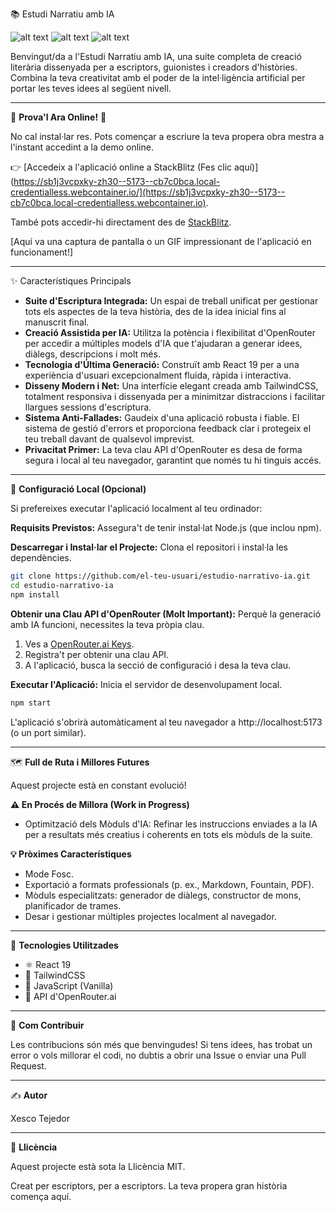 📚 Estudi Narratiu amb IA

![alt text](https://img.shields.io/badge/Llic%C3%A8ncia-MIT-green.svg)
![alt text](https://img.shields.io/badge/Estat-En%20Desenvolupament-blue.svg)
![alt text](https://img.shields.io/badge/Versi%C3%B3-1.0-yellow.svg)

Benvingut/da a l'Estudi Narratiu amb IA, una suite completa de creació literària dissenyada per a escriptors, guionistes i creadors d'històries. Combina la teva creativitat amb el poder de la intel·ligència artificial per portar les teves idees al següent nivell.

---

🚀 **Prova'l Ara Online!** 🚀

No cal instal·lar res. Pots començar a escriure la teva propera obra mestra a l'instant accedint a la demo online.

👉 [Accedeix a l'aplicació online a StackBlitz (Fes clic aquí)](https://sb1j3vcpxky-zh30--5173--cb7c0bca.local-credentialless.webcontainer.io/](https://sb1j3vcpxky-zh30--5173--cb7c0bca.local-credentialless.webcontainer.io).

També pots accedir-hi directament des de [StackBlitz](https://stackblitz.com/).

[Aquí va una captura de pantalla o un GIF impressionant de l'aplicació en funcionament!]

---

✨ Característiques Principals

- **Suite d'Escriptura Integrada:** Un espai de treball unificat per gestionar tots els aspectes de la teva història, des de la idea inicial fins al manuscrit final.
- **Creació Assistida per IA:** Utilitza la potència i flexibilitat d'OpenRouter per accedir a múltiples models d'IA que t'ajudaran a generar idees, diàlegs, descripcions i molt més.
- **Tecnologia d'Última Generació:** Construït amb React 19 per a una experiència d'usuari excepcionalment fluida, ràpida i interactiva.
- **Disseny Modern i Net:** Una interfície elegant creada amb TailwindCSS, totalment responsiva i dissenyada per a minimitzar distraccions i facilitar llargues sessions d'escriptura.
- **Sistema Anti-Fallades:** Gaudeix d'una aplicació robusta i fiable. El sistema de gestió d'errors et proporciona feedback clar i protegeix el teu treball davant de qualsevol imprevist.
- **Privacitat Primer:** La teva clau API d'OpenRouter es desa de forma segura i local al teu navegador, garantint que només tu hi tinguis accés.

---

🔧 **Configuració Local (Opcional)**

Si prefereixes executar l'aplicació localment al teu ordinador:

**Requisits Previstos:**
Assegura't de tenir instal·lat Node.js (que inclou npm).

**Descarregar i Instal·lar el Projecte:**
Clona el repositori i instal·la les dependències.

```bash
git clone https://github.com/el-teu-usuari/estudio-narrativo-ia.git
cd estudio-narrativo-ia
npm install
```

**Obtenir una Clau API d'OpenRouter (Molt Important):**
Perquè la generació amb IA funcioni, necessites la teva pròpia clau.

1. Ves a [OpenRouter.ai Keys](https://openrouter.ai/keys).
2. Registra't per obtenir una clau API.
3. A l'aplicació, busca la secció de configuració i desa la teva clau.

**Executar l'Aplicació:**
Inicia el servidor de desenvolupament local.

```bash
npm start
```

L'aplicació s'obrirà automàticament al teu navegador a http://localhost:5173 (o un port similar).

---

🗺️ **Full de Ruta i Millores Futures**

Aquest projecte està en constant evolució!

**⚠️ En Procés de Millora (Work in Progress)**

- Optimització dels Mòduls d'IA: Refinar les instruccions enviades a la IA per a resultats més creatius i coherents en tots els mòduls de la suite.

**💡 Pròximes Característiques**

- Mode Fosc.
- Exportació a formats professionals (p. ex., Markdown, Fountain, PDF).
- Mòduls especialitzats: generador de diàlegs, constructor de mons, planificador de trames.
- Desar i gestionar múltiples projectes localment al navegador.

---

🚀 **Tecnologies Utilitzades**

- ⚛️ React 19
- 🎨 TailwindCSS
- 🤖 JavaScript (Vanilla)
- 🧠 API d'OpenRouter.ai

---

🙌 **Com Contribuir**

Les contribucions són més que benvingudes! Si tens idees, has trobat un error o vols millorar el codi, no dubtis a obrir una Issue o enviar una Pull Request.

---

✍️ **Autor**

Xesco Tejedor

---

📄 **Llicència**

Aquest projecte està sota la Llicència MIT.

Creat per escriptors, per a escriptors. La teva propera gran història comença aquí.
